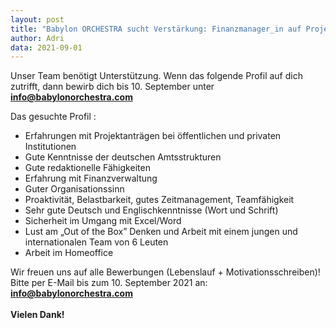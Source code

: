 ```yaml
---
layout: post
title: "Babylon ORCHESTRA sucht Verstärkung: Finanzmanager_in auf Projektbasis (ca. 10h/Woche) ab Oktober 2021"
author: Adri
data: 2021-09-01
---
```

Unser Team benötigt Unterstützung. Wenn das folgende Profil auf dich zutrifft, dann bewirb dich bis 10. September unter <b>info@babylonorchestra.com</b> <br /> 

Das gesuchte Profil :<br /> 
<ul>
<li> Erfahrungen mit Projektanträgen bei öffentlichen und privaten Institutionen </li>
<li> Gute Kenntnisse der deutschen Amtsstrukturen </li>
<li> Gute redaktionelle Fähigkeiten </li>
<li> Erfahrung mit Finanzverwaltung </li>
<li> Guter Organisationssinn </li> 
<li> Proaktivität, Belastbarkeit, gutes Zeitmanagement, Teamfähigkeit </li>
<li> Sehr gute Deutsch und Englischkenntnisse (Wort und Schrift) </li> 
<li> Sicherheit im Umgang mit Excel/Word </li> 
<li> Lust am „Out of the Box” Denken und Arbeit mit einem jungen und internationalen Team von 6 Leuten </li>
<li> Arbeit im Homeoffice </li>
</ul>
Wir freuen uns auf alle Bewerbungen (Lebenslauf + Motivationsschreiben)! <br /> 
Bitte per E-Mail bis zum 10. September 2021 an: <b><a href = "mailto: info@babylonorchestra.com">info@babylonorchestra.com</a> <br /> 
 <br /> 
Vielen Dank!

